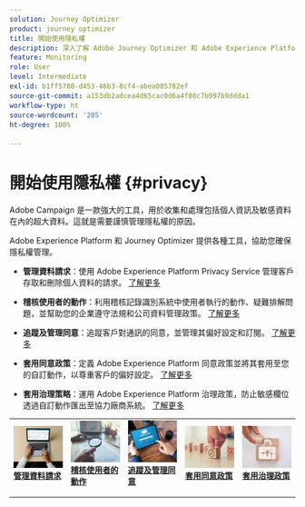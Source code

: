 ```yaml
---
solution: Journey Optimizer
product: journey optimizer
title: 開始使用隱私權
description: 深入了解 Adobe Journey Optimizer 和 Adobe Experience Platform 的隱私權。
feature: Monitoring
role: User
level: Intermediate
exl-id: b1ff5780-d453-46b3-8cf4-abea085782ef
source-git-commit: a153db2adcea4d65cac0d6a4f08c7b997b9ddda1
workflow-type: ht
source-wordcount: '205'
ht-degree: 100%

---
```


# 開始使用隱私權 {#privacy}

Adobe Campaign 是一款強大的工具，用於收集和處理包括個人資訊及敏感資料在內的超大資料。這就是需要謹慎管理隱私權的原因。

Adobe Experience Platform 和 Journey Optimizer 提供各種工具，協助您確保隱私權管理。

* **管理資料請求**：使用 Adobe Experience Platform Privacy Service 管理客戶存取和刪除個人資料的請求。 [了解更多](requests.md)

* **稽核使用者的動作**：利用稽核記錄識別系統中使用者執行的動作、疑難排解問題，並幫助您的企業遵守法規和公司資料管理政策。 [了解更多](audit-logs.md)

* **追蹤及管理同意**：追蹤客戶對通訊的同意，並管理其偏好設定和訂閱。 [了解更多](opt-out.md)

* **套用同意政策**：定義 Adobe Experience Platform 同意政策並將其套用至您的自訂動作，以尊重客戶的偏好設定。 [了解更多](../action/consent.md)

* **套用治理策略**：運用 Adobe Experience Platform 治理政策，防止敏感欄位透過自訂動作匯出至協力廠商系統。 [了解更多](../action/action-privacy.md)

<table style="table-layout:fixed"><tr style="border: 0;">
<td>
<a href="requests.md">
<img alt="銷售機會" src="../assets/do-not-localize/privacy-request.jpeg">
</a>
<div><a href="requests.md"><strong>管理資料請求</strong>
</div>
<p>
</td>
<td>
<a href="audit-logs.md">
<img alt="不頻繁" src="../assets/do-not-localize/privacy-audit.jpeg">
</a>
<div>
<a href="audit-logs.md"><strong>稽核使用者的動作</strong></a>
</div>
<p></td>
<td>
<a href="opt-out.md">
<img alt="驗證" src="../assets/do-not-localize/privacy-track-consent.jpeg">
</a>
<div>
<a href="opt-out.md"><strong>追蹤及管理同意</strong></a>
</div>
<p>
</td>
<td>
<a href="../action/consent.md">
<img alt="驗證" src="../assets/do-not-localize/privacy-consent-policies.jpeg">
</a>
<div>
<a href="../action/consent.md"><strong>套用同意政策</strong></a>
</div>
<p>
</td>
<td>
<a href="../action/action-privacy.md">
<img alt="驗證" src="../assets/do-not-localize/privacy-governance.jpeg">
</a>
<div>
<a href="../action/action-privacy.md"><strong>套用治理政策</strong></a>
</div>
<p>
</td>
</tr></table>

